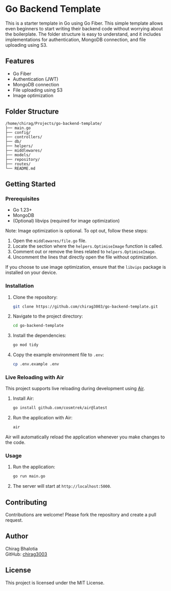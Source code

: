# Go Backend Template

This is a starter template in Go using Go Fiber. This simple template allows even beginners to start writing their backend code without worrying about the boilerplate. The folder structure is easy to understand, and it includes implementations for authentication, MongoDB connection, and file uploading using S3.

## Features

- Go Fiber
- Authentication (JWT)
- MongoDB connection
- File uploading using S3
- Image optimization

## Folder Structure

```
/home/chirag/Projects/go-backend-template/
├── main.go
├── config/
├── controllers/
├── db/
├── helpers/
├── middlewares/
├── models/
├── repository/
├── routes/
└── README.md
```

## Getting Started

### Prerequisites

- Go 1.23+
- MongoDB
- (Optional) libvips (required for image optimization)

Note: Image optimization is optional. To opt out, follow these steps:

1. Open the `middlewares/file.go` file.
2. Locate the section where the `helpers.OptimiseImage` function is called.
3. Comment out or remove the lines related to `helpers.OptimiseImage`.
4. Uncomment the lines that directly open the file without optimization.

If you choose to use image optimization, ensure that the `libvips` package is installed on your device.

### Installation

1. Clone the repository:
    ```sh
    git clone https://github.com/chirag3003/go-backend-template.git
    ```
2. Navigate to the project directory:
    ```sh
    cd go-backend-template
    ```
3. Install the dependencies:
    ```sh
    go mod tidy
    ```
4. Copy the example environment file to `.env`:
    ```sh
    cp .env.example .env
    ```

### Live Reloading with Air

This project supports live reloading during development using [Air](https://github.com/cosmtrek/air).

1. Install Air:
    ```sh
    go install github.com/cosmtrek/air@latest
    ```

3. Run the application with Air:
    ```sh
    air
    ```
Air will automatically reload the application whenever you make changes to the code.

### Usage

1. Run the application:
    ```sh
    go run main.go
    ```

2. The server will start at `http://localhost:5000`.

## Contributing

Contributions are welcome! Please fork the repository and create a pull request.

## Author

Chirag Bhalotia  
GitHub: [chirag3003](https://github.com/chirag3003)

## License

This project is licensed under the MIT License.
